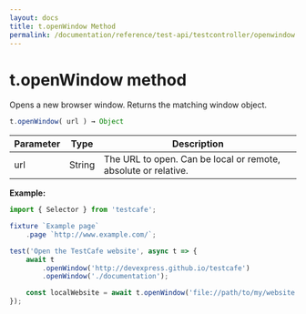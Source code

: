 ```yaml
---
layout: docs
title: t.openWindow Method
permalink: /documentation/reference/test-api/testcontroller/openwindow.html
---
```


# t.openWindow method

Opens a new browser window. Returns the matching window object.

```js
t.openWindow( url ) → Object
```

Parameter | Type | Description
--------- | ---- | ------------
url | String | The URL to open. Can be local or remote, absolute or relative.

**Example:**

```js
import { Selector } from 'testcafe';

fixture `Example page`
    .page `http://www.example.com/`;

test('Open the TestCafe website', async t => {
    await t
        .openWindow('http://devexpress.github.io/testcafe')
        .openWindow('./documentation');

    const localWebsite = await t.openWindow('file://path/to/my/website');
});
```
